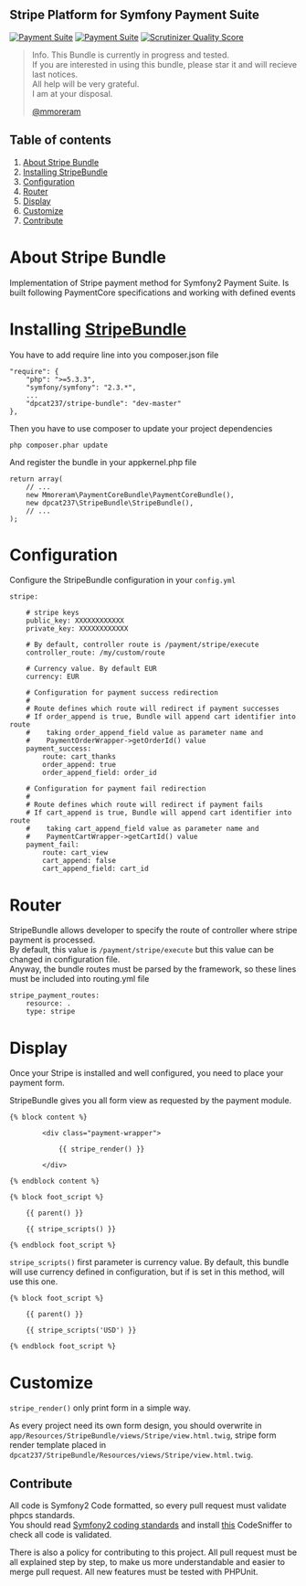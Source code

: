 Stripe Platform for Symfony Payment Suite
-----

[![Payment Suite](http://origin-shields-io.herokuapp.com/payment/suite.png?color=yellow)](https://github.com/mmoreram/PaymentCoreBundle)  [![Payment Suite](http://origin-shields-io.herokuapp.com/Still/maintained.png?color=green)]()  [![Scrutinizer Quality Score](https://scrutinizer-ci.com/g/dpcat237/StripeBundle/badges/quality-score.png?s=10dab38a47f5ca4c11a2de2e4f1237555c5e8660)](https://scrutinizer-ci.com/g/dpcat237/StripeBundle/)

> Info. This Bundle is currently in progress and tested.  
> If you are interested in using this bundle, please star it and will recieve last notices.  
> All help will be very grateful.  
> I am at your disposal.  
>   
> [@mmoreram](https://github.com/mmoreram)

Table of contents
-----

1.  [About Stripe Bundle](#about-payment-suite)
2.  [Installing StripeBundle](#installing-stripebundle)
3.  [Configuration](#configuration)
4.  [Router](#router)
5.  [Display](#display)
6.  [Customize](#customize)
7.  [Contribute](#contribute)

# About Stripe Bundle

Implementation of Stripe payment method for Symfony2 Payment Suite.  Is built following PaymentCore specifications and working with defined events

# Installing [StripeBundle](https://github.com/mmoreram/StripeBundle)

You have to add require line into you composer.json file

    "require": {
        "php": ">=5.3.3",
        "symfony/symfony": "2.3.*",
        ...
        "dpcat237/stripe-bundle": "dev-master"
    },

Then you have to use composer to update your project dependencies

    php composer.phar update

And register the bundle in your appkernel.php file

    return array(
        // ...
        new Mmoreram\PaymentCoreBundle\PaymentCoreBundle(),
        new dpcat237\StripeBundle\StripeBundle(),
        // ...
    );

# Configuration

Configure the StripeBundle configuration in your `config.yml`

    stripe:

        # stripe keys
        public_key: XXXXXXXXXXXX
        private_key: XXXXXXXXXXXX

        # By default, controller route is /payment/stripe/execute
        controller_route: /my/custom/route

        # Currency value. By default EUR
        currency: EUR

        # Configuration for payment success redirection
        #
        # Route defines which route will redirect if payment successes
        # If order_append is true, Bundle will append cart identifier into route
        #    taking order_append_field value as parameter name and
        #    PaymentOrderWrapper->getOrderId() value
        payment_success:
            route: cart_thanks
            order_append: true
            order_append_field: order_id

        # Configuration for payment fail redirection
        #
        # Route defines which route will redirect if payment fails
        # If cart_append is true, Bundle will append cart identifier into route
        #    taking cart_append_field value as parameter name and
        #    PaymentCartWrapper->getCartId() value
        payment_fail:
            route: cart_view
            cart_append: false
            cart_append_field: cart_id

# Router

StripeBundle allows developer to specify the route of controller where stripe payment is processed.  
By default, this value is `/payment/stripe/execute` but this value can be changed in configuration file.  
Anyway, the bundle routes must be parsed by the framework, so these lines must be included into routing.yml file  

    stripe_payment_routes:
        resource: .
        type: stripe

# Display

Once your Stripe is installed and well configured, you need to place your payment form.  

StripeBundle gives you all form view as requested by the payment module.

    {% block content %}

            <div class="payment-wrapper">

                {{ stripe_render() }}

            </div>

    {% endblock content %}

    {% block foot_script %}

        {{ parent() }}

        {{ stripe_scripts() }}

    {% endblock foot_script %}

`stripe_scripts()` first parameter is currency value. By default, this bundle will use currency defined in configuration, but if is set in this method, will use this one.

    {% block foot_script %}

        {{ parent() }}

        {{ stripe_scripts('USD') }}

    {% endblock foot_script %}

# Customize

`stripe_render()` only print form in a simple way.  

As every project need its own form design, you should overwrite in `app/Resources/StripeBundle/views/Stripe/view.html.twig`, stripe form render template placed in `dpcat237/StripeBundle/Resources/views/Stripe/view.html.twig`.


Contribute
-----

All code is Symfony2 Code formatted, so every pull request must validate phpcs standards.  
You should read [Symfony2 coding standards](http://symfony.com/doc/current/contributing/code/standards.html) and install [this](https://github.com/opensky/Symfony2-coding-standard) CodeSniffer to check all code is validated.  

There is also a policy for contributing to this project. All pull request must be all explained step by step, to make us more understandable and easier to merge pull request. All new features must be tested with PHPUnit.